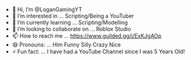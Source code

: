 - 👋 Hi, I’m @LoganGamingYT
- 👀 I’m interested in ... Scripting/Being a YouTuber
- 🌱 I’m currently learning ... Scripting/Modelling
- 💞️ I’m looking to collaborate on ... Roblox Studio
- 📫 How to reach me ... https://www.guilded.gg/i/ExKJgAOp
- 😄 Pronouns: ... Him Funny Silly Crazy Nice
- ⚡ Fun fact: ... I have had a YouTube Channel since I was 5 Years Old!

